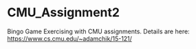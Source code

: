 # CMU_Assignment2
Bingo Game
Exercising with CMU assignments. Details are here: 
https://www.cs.cmu.edu/~adamchik/15-121/
